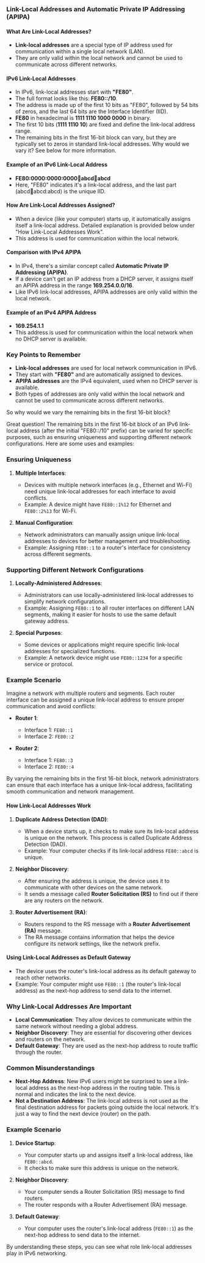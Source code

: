 ### Link-Local Addresses and Automatic Private IP Addressing (APIPA)

#### What Are Link-Local Addresses?
- **Link-local addresses** are a special type of IP address used for communication within a single local network (LAN).
- They are only valid within the local network and cannot be used to communicate across different networks.

#### IPv6 Link-Local Addresses
- In IPv6, link-local addresses start with **"FE80"**.
- The full format looks like this: **FE80::/10**.
- The address is made up of the first 10 bits as "FE80", followed by 54 bits of zeros, and the last 64 bits are the Interface Identifier (IID).
- **FE80** in hexadecimal is **1111 1110 1000 0000** in binary.
- The first 10 bits (**1111 1110 10**) are fixed and define the link-local address range.
- The remaining bits in the first 16-bit block can vary, but they are typically set to zeros in standard link-local addresses. Why would we vary it? See below for more information.

#### Example of an IPv6 Link-Local Address
- **FE80:0000:0000:0000:abcd:abcd:abcd:abcd**
- Here, "FE80" indicates it's a link-local address, and the last part (abcd:abcd:abcd:abcd) is the unique IID.

#### How Are Link-Local Addresses Assigned?
- When a device (like your computer) starts up, it automatically assigns itself a link-local address. Detailed explanation is provided below under "How Link-Local Addresses Work".
- This address is used for communication within the local network.

#### Comparison with IPv4 APIPA
- In IPv4, there's a similar concept called **Automatic Private IP Addressing (APIPA)**.
- If a device can't get an IP address from a DHCP server, it assigns itself an APIPA address in the range **169.254.0.0/16**.
- Like IPv6 link-local addresses, APIPA addresses are only valid within the local network.

#### Example of an IPv4 APIPA Address
- **169.254.1.1**
- This address is used for communication within the local network when no DHCP server is available.

### Key Points to Remember
- **Link-local addresses** are used for local network communication in IPv6.
- They start with **"FE80"** and are automatically assigned to devices.
- **APIPA addresses** are the IPv4 equivalent, used when no DHCP server is available.
- Both types of addresses are only valid within the local network and cannot be used to communicate across different networks.



So why would we vary the remaining bits in the first 16-bit block?

Great question! The remaining bits in the first 16-bit block of an IPv6 link-local address (after the initial "FE80::/10" prefix) can be varied for specific purposes, such as ensuring uniqueness and supporting different network configurations. Here are some uses and examples:

### Ensuring Uniqueness
1. **Multiple Interfaces**:
   - Devices with multiple network interfaces (e.g., Ethernet and Wi-Fi) need unique link-local addresses for each interface to avoid conflicts.
   - Example: A device might have `FE80::1%12` for Ethernet and `FE80::2%13` for Wi-Fi.

2. **Manual Configuration**:
   - Network administrators can manually assign unique link-local addresses to devices for better management and troubleshooting.
   - Example: Assigning `FE80::1` to a router's interface for consistency across different segments.

### Supporting Different Network Configurations
1. **Locally-Administered Addresses**:
   - Administrators can use locally-administered link-local addresses to simplify network configurations.
   - Example: Assigning `FE80::1` to all router interfaces on different LAN segments, making it easier for hosts to use the same default gateway address.

2. **Special Purposes**:
   - Some devices or applications might require specific link-local addresses for specialized functions.
   - Example: A network device might use `FE80::1234` for a specific service or protocol.

### Example Scenario
Imagine a network with multiple routers and segments. Each router interface can be assigned a unique link-local address to ensure proper communication and avoid conflicts:

- **Router 1**:
  - Interface 1: `FE80::1`
  - Interface 2: `FE80::2`

- **Router 2**:
  - Interface 1: `FE80::3`
  - Interface 2: `FE80::4`

By varying the remaining bits in the first 16-bit block, network administrators can ensure that each interface has a unique link-local address, facilitating smooth communication and network management.



#### How Link-Local Addresses Work
1. **Duplicate Address Detection (DAD)**:
   - When a device starts up, it checks to make sure its link-local address is unique on the network. This process is called Duplicate Address Detection (DAD).
   - Example: Your computer checks if its link-local address `FE80::abcd` is unique.

2. **Neighbor Discovery**:
   - After ensuring the address is unique, the device uses it to communicate with other devices on the same network.
   - It sends a message called **Router Solicitation (RS)** to find out if there are any routers on the network.

3. **Router Advertisement (RA)**:
   - Routers respond to the RS message with a **Router Advertisement (RA)** message.
   - The RA message contains information that helps the device configure its network settings, like the network prefix.


#### Using Link-Local Addresses as Default Gateway
- The device uses the router's link-local address as its default gateway to reach other networks.
- Example: Your computer might use `FE80::1` (the router's link-local address) as the next-hop address to send data to the internet.

### Why Link-Local Addresses Are Important
- **Local Communication**: They allow devices to communicate within the same network without needing a global address.
- **Neighbor Discovery**: They are essential for discovering other devices and routers on the network.
- **Default Gateway**: They are used as the next-hop address to route traffic through the router.

### Common Misunderstandings
- **Next-Hop Address**: New IPv6 users might be surprised to see a link-local address as the next-hop address in the routing table. This is normal and indicates the link to the next device.
- **Not a Destination Address**: The link-local address is not used as the final destination address for packets going outside the local network. It's just a way to find the next device (router) on the path.

### Example Scenario
1. **Device Startup**:
   - Your computer starts up and assigns itself a link-local address, like `FE80::abcd`.
   - It checks to make sure this address is unique on the network.

2. **Neighbor Discovery**:
   - Your computer sends a Router Solicitation (RS) message to find routers.
   - The router responds with a Router Advertisement (RA) message.

3. **Default Gateway**:
   - Your computer uses the router's link-local address (`FE80::1`) as the next-hop address to send data to the internet.

By understanding these steps, you can see what role link-local addresses play in IPv6 networking.

